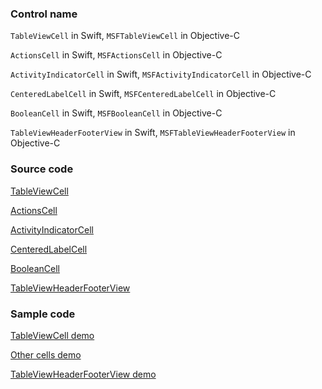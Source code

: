 ### Control name

`TableViewCell` in Swift, `MSFTableViewCell` in Objective-C

`ActionsCell` in Swift, `MSFActionsCell` in Objective-C

`ActivityIndicatorCell` in Swift, `MSFActivityIndicatorCell` in Objective-C

`CenteredLabelCell` in Swift, `MSFCenteredLabelCell` in Objective-C

`BooleanCell` in Swift, `MSFBooleanCell` in Objective-C

`TableViewHeaderFooterView` in Swift, `MSFTableViewHeaderFooterView` in Objective-C

### Source code

[TableViewCell](https://github.com/microsoft/fluentui-apple/blob/main/ios/FluentUI/Table%20View/TableViewCell.swift)

[ActionsCell](https://github.com/microsoft/fluentui-apple/blob/main/ios/FluentUI/Other%20Cells/ActionsCell.swift)

[ActivityIndicatorCell](https://github.com/microsoft/fluentui-apple/blob/main/ios/FluentUI/Other%20Cells/ActivityIndicatorCell.swift)

[CenteredLabelCell](https://github.com/microsoft/fluentui-apple/blob/main/ios/FluentUI/Other%20Cells/CenteredLabelCell.swift)

[BooleanCell](https://github.com/microsoft/fluentui-apple/blob/main/ios/FluentUI/Other%20Cells/BooleanCell.swift)

[TableViewHeaderFooterView](https://github.com/microsoft/fluentui-apple/blob/main/ios/FluentUI/Table%20View/TableViewHeaderFooterView.swift)

### Sample code

[TableViewCell demo](https://github.com/microsoft/fluentui-apple/blob/main/ios/FluentUI.Demo/FluentUI.Demo/Demos/TableViewCellDemoController.swift)

[Other cells demo](https://github.com/microsoft/fluentui-apple/blob/main/ios/FluentUI.Demo/FluentUI.Demo/Demos/OtherCellsDemoController.swift)

[TableViewHeaderFooterView demo](https://github.com/microsoft/fluentui-apple/blob/main/ios/FluentUI.Demo/FluentUI.Demo/Demos/TableViewHeaderFooterViewDemoController.swift)
